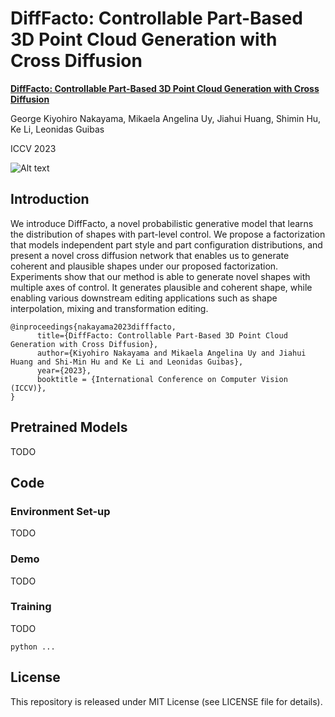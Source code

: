 # DiffFacto: Controllable Part-Based 3D Point Cloud Generation with Cross Diffusion
**[DiffFacto: Controllable Part-Based 3D Point Cloud Generation with Cross Diffusion]([https://scade-spacecarving-nerfs.github.io](https://difffacto.github.io))** 

George Kiyohiro Nakayama, Mikaela Angelina Uy, Jiahui Huang, Shimin Hu, Ke Li, Leonidas Guibas

ICCV 2023

![Alt text](assets/combined.gif)

## Introduction
We introduce DiffFacto, a novel probabilistic generative model that learns the distribution of shapes with part-level control. We propose a factorization that models independent part style and part configuration distributions, and present a novel cross diffusion network that enables us to generate coherent and plausible shapes under our proposed factorization. Experiments show that our method is able to generate novel shapes with multiple axes of control. It generates plausible and coherent shape, while enabling various downstream editing applications such as shape interpolation, mixing and transformation editing. 

```
@inproceedings{nakayama2023difffacto,
      title={DiffFacto: Controllable Part-Based 3D Point Cloud Generation with Cross Diffusion}, 
      author={Kiyohiro Nakayama and Mikaela Angelina Uy and Jiahui Huang and Shi-Min Hu and Ke Li and Leonidas Guibas},
      year={2023},
      booktitle = {International Conference on Computer Vision (ICCV)},
}
```
## Pretrained Models
TODO

## Code

### Environment Set-up
TODO

### Demo
TODO

### Training
TODO
```
python ...
```

## License
This repository is released under MIT License (see LICENSE file for details).
